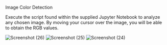 Image Color Detection

Execute the script found within the supplied Jupyter Notebook to analyze any chosen image.
By moving your cursor over the image, you will be able to obtain the RGB values.

![Screenshot (26)](https://github.com/a5ura/Color-detection-in-image/assets/120297115/703a143c-70ad-4a88-9696-abb641c533ce)
![Screenshot (25)](https://github.com/a5ura/Color-detection-in-image/assets/120297115/07f37d6a-7640-4aaa-b549-db4c3c0354ee)
![Screenshot (24)](https://github.com/a5ura/Color-detection-in-image/assets/120297115/3ec8dd45-3699-4f79-9c91-4d2ce29df4d9)




